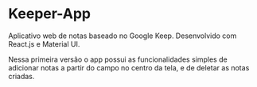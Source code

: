 # Keeper-App
Aplicativo web de notas baseado no Google Keep. Desenvolvido com React.js e Material UI.

Nessa primeira versão o app possui as funcionalidades simples de adicionar notas a partir do campo no centro da tela, e de deletar as notas criadas.
